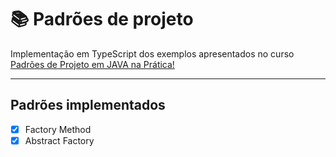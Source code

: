 # :books: Padrões de projeto

Implementação em TypeScript dos exemplos apresentados no curso [Padrões de Projeto em JAVA na Prática! ](https://www.udemy.com/course/padroes-de-projeto-em-java-na-pratica/)

---

## Padrões implementados

- [x] Factory Method
- [x] Abstract Factory
